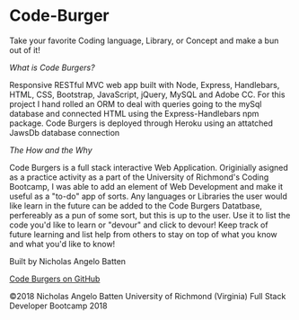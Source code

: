 # Code-Burger

Take your favorite Coding language, Library, or Concept and make a bun out of it!

*What is Code Burgers?*

Responsive RESTful MVC web app built with Node, Express, Handlebars, HTML, CSS, Bootstrap, JavaScript, jQuery, MySQL and Adobe CC.  For this project I hand rolled an ORM to deal with queries going to the mySql database and connected HTML using the Express-Handlebars npm package.
Code Burgers is deployed through Heroku using an attatched JawsDb database connection


*The How and the Why*

Code Burgers is a full stack interactive Web Application.
Originially asigned as a practice activity as a part of the University of Richmond's Coding Bootcamp, I was able to add an element of Web Development and make it useful as a "to-do" app of sorts.  Any languages or Libraries the user would like learn in the future can be added to the Code Burgers Datatbase, perfereably as a pun of some sort, but this is up to the user.  Use it to list the code you'd like to learn or "devour" and click to devour! Keep track of future learning and list help from others to stay on top of what you know and what you'd like to know!


Built by
Nicholas Angelo Batten

[Code Burgers on GitHub](https://nicholasangelo.github.io/Code-Burger)

©2018 Nicholas Angelo Batten
University of Richmond (Virginia)
Full Stack Developer Bootcamp
2018
